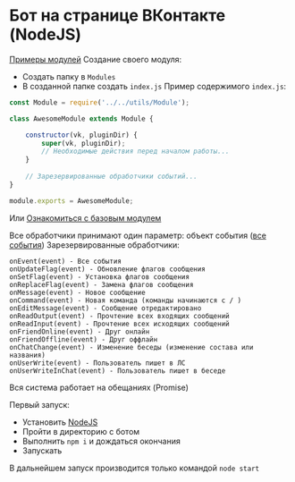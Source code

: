 Бот на странице ВКонтакте (NodeJS)
==================================

[Примеры модулей](./Modules/)
Создание своего модуля:
* Создать папку в ```Modules```
* В созданной папке создать ```index.js```
Пример содержимого ```index.js```:
```javascript
const Module = require('../../utils/Module');

class AwesomeModule extends Module {

    constructor(vk, pluginDir) {
        super(vk, pluginDir);
        // Необходимые действия перед началом работы...
    }
    
    // Зарезервированные обработчики событий...
}

module.exports = AwesomeModule;
```
Или [Ознакомиться с базовым модулем](./utils/Module.js)

Все обработчики принимают один параметр: объект события ([все события](./utils/Event/))
Зарезервированные обработчики:
```
onEvent(event) - Все события
onUpdateFlag(event) - Обновление флагов сообщения
onSetFlag(event) - Установка флагов сообщения
onReplaceFlag(event) - Замена флагов сообщения
onMessage(event) - Новое сообщение
onCommand(event) - Новая команда (команды начинаются с / )
onEditMessage(event) - Сообщение отредактировано
onReadOutput(event) - Прочтение всех входящих сообщений 
onReadInput(event) - Прочтение всех исходящих сообщений  
onFriendOnline(event) - Друг онлайн
onFriendOffline(event) - Друг оффлайн
onChatChange(event) - Изменение беседы (изменение состава или названия)
onUserWrite(event) - Пользователь пишет в ЛС
onUserWriteInChat(event) - Пользователь пишет в беседе
```

Вся система работает на обещаниях (Promise)

Первый запуск:
* Установить [NodeJS](https://nodejs.org/en/download/)
* Пройти в директорию с ботом
* Выполнить ```npm i``` и дождаться окончания
* Запускать

В дальнейшем запуск производится только командой ```node start```